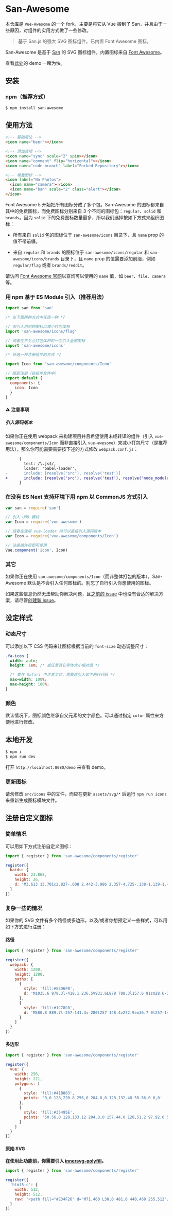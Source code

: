 # San-Awesome

本仓库是 `Vue-Awesome` 的一个 fork，主要是将它从 Vue 搬到了 San，并且由于一些原因，对组件的实用方式做了一些修改。

> 基于 San.js 的强大 SVG 图标组件。已内置 Font Awesome 图标。

San-Awesome 是基于 [San](https://baidu.github.io/san/) 的 SVG 图标组件，内置图标来自 [Font Awesome](https://fontawesome.com/)。

查看[此处](https://leuisken.github.io/san-awesome/)的 demo 一睹为快。

## 安装

### npm（推荐方式）

```bash
$ npm install san-awesome
```

## 使用方法

```html
<!-- 基础用法 -->
<icon name="beer"></icon>

<!-- 添加选项 -->
<icon name="sync" scale="2" spin></icon>
<icon name="comment" flip="horizontal"></icon>
<icon name="code-branch" label="Forked Repository"></icon>

<!-- 堆叠图标 -->
<icon label="No Photos">
  <icon name="camera"></icon>
  <icon name="ban" scale="2" class="alert"></icon>
</icon>
```

Font Awesome 5 开始把所有图标分成了多个包。San-Awesome 的图标都来自其中的免费图标，而免费图标分别来自 3 个不同的图标包：`regular`、`solid` 和 `brands`。因为 `solid` 下的免费图标数量最多，所以我们选择按如下方式来组织图标：

* 所有来自 `solid` 包的图标位于 `san-awesome/icons` 目录下，且 `name` prop 的值不带前缀。

* 来自 `regular` 和 `brands` 的图标位于 `san-awesome/icons/regular` 和 `san-awesome/icons/brands` 目录下，且 `name` prop 的值需要添加前缀，例如 `regular/flag` 或者 `brands/reddit`。

请访问 [Font Awesome 官网](https://fontawesome.com/)以查询可以使用的 `name` 值，如 `beer`、`file`、`camera` 等。

### 用 npm 基于 ES Module 引入（推荐用法）

```js
import san from 'san'

/* 在下面两种方式中任选一种 */

// 仅引入用到的图标以减小打包体积
import 'san-awesome/icons/flag'

// 或者在不关心打包体积时一次引入全部图标
import 'san-awesome/icons'

/* 任选一种注册组件的方式 */

import Icon from 'san-awesome/components/Icon'

// 局部注册（在组件文件中）
export default {
  components: {
    icon: Icon
  }
}
```

#### ⚠️ 注意事项

##### 引入源码版本

如果你正在使用 webpack 来构建项目并且希望使用未经转译的组件（引入 `vue-awesome/components/Icon` 而非直接引入 `vue-awesome`）来减小打包尺寸（是推荐用法），那么你可能需要需要按下述的方式修改 `webpack.conf.js`：

```diff
      {
        test: /\.js$/,
        loader: 'babel-loader',
-       include: [resolve('src'), resolve('test')]
+       include: [resolve('src'), resolve('test'), resolve('node_modules/san-awesome')]
      }
```

### 在没有 ES Next 支持环境下用 npm 以 CommonJS 方式引入

```js
var san = require('san')

// 引入 UMD 模块
var Icon = require('vue-awesome')

// 或者在使用 vue-loader 时可以直接引入源码版本
var Icon = require('vue-awesome/components/Icon')

// 注册组件后即可使用
Vue.component('icon', Icon)
```

### 其它

如果你正在使用 `san-awesome/components/Icon`（而非整体打包的版本），San-Awesome 默认是不会引入任何图标的。别忘了自行引入你想使用的图标。

如果这些信息仍然无法帮助你解决问题，且[之前的 issue](https://github.com/LeuisKen/san-awesome/issues?utf8=%E2%9C%93&q=is%3Aissue) 中也没有合适的解决方案，请尽管[创建新 issue](https://github.com/LeuisKen/san-awesome/issues/new)。

## 设定样式

### 动态尺寸

可以添加以下 CSS 代码来让图标根据当前的 `font-size` 动态调整尺寸：

```css
.fa-icon {
  width: auto;
  height: 1em; /* 或任意其它字体大小相对值 */

  /* 要在 Safari 中正常工作，需要再引入如下两行代码 */
  max-width: 100%;
  max-height: 100%;
}
```

### 颜色

默认情况下，图标颜色继承自父元素的文字颜色。可以通过指定 `color` 属性来方便地进行修改。

## 本地开发

```bash
$ npm i
$ npm run dev
```

打开 `http://localhost:8080/demo` 来查看 demo。

### 更新图标

请勿修改 `src/icons` 中的文件，而应在更新 `assets/svg/*` 后运行 `npm run icons` 来重新生成图标模块文件。

## 注册自定义图标

### 简单情况

可以用如下方式注册自定义图标：

```js
import { register } from 'san-awesome/components/register'

register({
  baidu: {
    width: 23.868,
    height: 26,
    d: 'M3.613 13.701c2.827-.608 2.442-3.986 2.357-4.725-.138-1.139-1.477-3.128-3.296-2.971C.386 6.21.052 9.515.052 9.515c-.309 1.528.74 4.793 3.561 4.186zm3.002 5.875c-.083.238-.268.846-.107 1.375.315 1.187 1.346 1.24 1.346 1.24h1.48v-3.619H7.749c-.713.213-1.057.767-1.134 1.004zM8.86 8.035c1.562 0 2.823-1.797 2.823-4.019C11.683 1.796 10.421 0 8.86 0 7.301 0 6.036 1.796 6.036 4.016c0 2.222 1.265 4.019 2.824 4.019zm6.724.265c2.087.271 3.429-1.956 3.695-3.644.272-1.686-1.074-3.644-2.552-3.98-1.48-.339-3.329 2.032-3.497 3.578-.2 1.89.271 3.778 2.354 4.046zm5.114 9.923s-3.229-2.498-5.113-5.198c-2.555-3.981-6.185-2.361-7.399-.337-1.209 2.024-3.093 3.305-3.36 3.644-.271.334-3.9 2.293-3.095 5.871.806 3.576 3.635 3.508 3.635 3.508s2.085.205 4.504-.336c2.42-.537 4.503.134 4.503.134s5.652 1.893 7.199-1.751c1.545-3.645-.874-5.535-.874-5.535zm-9.671 5.423H7.352c-1.587-.316-2.219-1.4-2.299-1.584-.078-.188-.528-1.059-.29-2.539.686-2.219 2.642-2.379 2.642-2.379h1.956V14.74l1.666.025v8.881zm6.844-.025h-4.229c-1.639-.423-1.716-1.587-1.716-1.587v-4.677l1.716-.027v4.203c.104.447.661.529.661.529h1.742v-4.705h1.825v6.264zm5.986-12.486c0-.808-.671-3.239-3.159-3.239-2.492 0-2.825 2.295-2.825 3.917 0 1.548.131 3.71 3.227 3.641 3.096-.068 2.757-3.507 2.757-4.319z'
  }
})
```

### 复杂一些的情况

如果你的 SVG 文件有多个路径或多边形，以及/或者你想预定义一些样式，可以用如下方式进行注册：

#### 路径

```js
import { register } from 'san-awesome/components/register'

register({
  webpack: {
    width: 1200,
    height: 1200,
    paths: [
      {
        style: 'fill:#8ED6FB',
        d: 'M1035.6 879.3l-418.1 236.5V931.6L878 788.3l157.6 91zm28.6-25.9V358.8l-153 88.3V765l153 88.4zm-901.5 25.9l418.1 236.5V931.6L320.3 788.3l-157.6 91zm-28.6-25.9V358.8l153 88.3V765l-153 88.4zM152 326.8L580.8 84.2v178.1L306.1 413.4l-2.1 1.2-152-87.8zm894.3 0L617.5 84.2v178.1l274.7 151.1 2.1 1.2 152-87.8z'
      },
      {
        style: 'fill:#1C78C0',
        d: 'M580.8 889.7l-257-141.3v-280l257 148.4v272.9zm36.7 0l257-141.3v-280l-257 148.4v272.9zm-18.3-283.6zM341.2 436l258-141.9 258 141.9-258 149-258-149z'
      }
    ]
  }
})
```

#### 多边形

```js
import { register } from 'san-awesome/components/register'

register({
  vue: {
    width: 256,
    height: 221,
    polygons: [
      {
        style: 'fill:#41B883',
        points: '0,0 128,220.8 256,0 204.8,0 128,132.48 50.56,0 0,0'
      },
      {
        style: 'fill:#35495E',
        points: '50.56,0 128,133.12 204.8,0 157.44,0 128,51.2 97.92,0 50.56,0'
      }
    ]
  }
})
```

#### 原始 SVG

**在使用此功能前，你需要引入 [innersvg-polyfill](https://www.npmjs.com/package/svg-innerhtml)。**

```js
import { register } from 'san-awesome/components/register'

register({
  'html5-c': {
    width: 512,
    height: 512,
    raw: '<path fill="#E34F26" d="M71,460 L30,0 481,0 440,460 255,512"/><path fill="#EF652A" d="M256,472 L405,431 440,37 256,37"/><path fill="#EBEBEB" d="M256,208 L181,208 176,150 256,150 256,94 255,94 114,94 115,109 129,265 256,265zM256,355 L255,355 192,338 188,293 158,293 132,293 139,382 255,414 256,414z"/><path fill="#FFF" d="M255,208 L255,265 325,265 318,338 255,355 255,414 371,382 372,372 385,223 387,208 371,208zM255,94 L255,129 255,150 255,150 392,150 392,150 392,150 393,138 396,109 397,94z"/>'
  }
})
```
